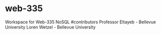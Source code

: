 # web-335
Workspace for Web-335 NoSQL
#contributors 
Professor Eltayeb - Bellevue University
Loren Wetzel - Bellevue University 

